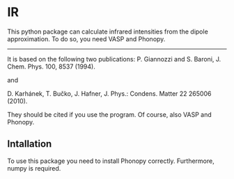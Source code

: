 # IR

This python package can calculate infrared intensities from the dipole approximation. To do so, you need VASP and Phonopy. 
<hr></hr>
It is based on the following two publications:
P. Giannozzi and S. Baroni, J. Chem. Phys. 100, 8537 (1994). 

and

D. Karhánek, T. Bučko, J. Hafner, J. Phys.: Condens. Matter 22 265006 (2010). 

They should be cited if you use the program. Of course, also VASP and Phonopy.

Intallation
-----------
To use this package you need to install Phonopy correctly. Furthermore, numpy is required.



